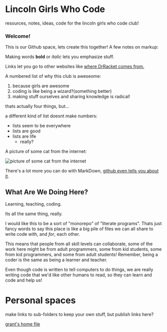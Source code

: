 # Lincoln Girls Who Code
resources, notes, ideas, code for the lincoln girls who code club!

### Welcome!
This is our Github space, lets create this together!  A few notes on
markup:

Making words **bold** or *italic* lets you emphasize stuff.

Links let you go to other websites like [where DrRacket comes from.](http://racket-lang.org)

A numbered list of why this club is aweseome:

1. because girls are awesome
2. coding is like being a wizard?(something better)
3. making stuff ourselves and sharing knowledge is radical!

thats actually four things, but...

a different kind of list doesnt make numbers:

* lists seem to be everywhere
* lists are good
* lists are life
  * really?
  
A picture of some cat from the internet:

![picture of some cat from the internet](https://pbs.twimg.com/profile_images/848395594590814208/_TtPuzHs.jpg)

There's a lot more you can do with MarkDown, [github even tells you about it](https://guides.github.com/features/mastering-markdown/).

## What Are We Doing Here?

Learning, teaching, coding.

Its all the same thing, really.

I would like this to be a sort of "monorepo" of "literate programs".
Thats just fancy words to say this place is like a big pile of files 
we can all share to write code with, and *for*, each other.

This means that people from all skill levels can collaborate,
some of the work here might be from adult programmers, some from kid students,
some from kid programmers, and some from adult students!  Remember, being a coder
is the same as being a learner and teacher.

Even though code is written to tell computers to do things, we are really
writing code that we'd like other humans to read, so they can learn and code and help us!

# Personal spaces
make links to sub-folders to keep your own stuff, but publish links here?

[grant's home file](home.org)
